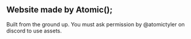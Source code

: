 ## Website made by Atomic();

Built from the ground up.
You must ask permission by @atomictyler on discord to use assets.
